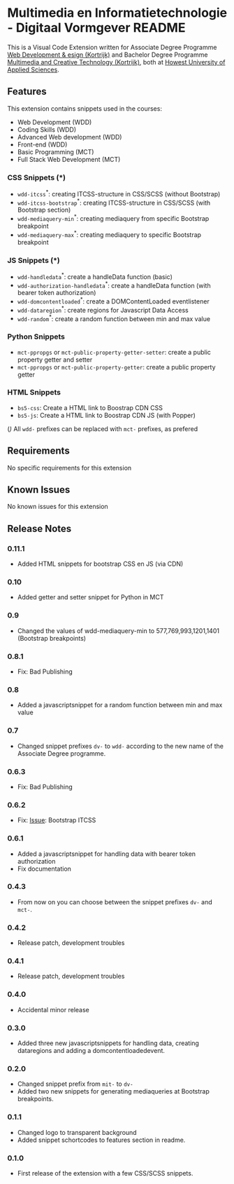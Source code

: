 # Multimedia en Informatietechnologie - Digitaal Vormgever README

This is a Visual Code Extension written for Associate Degree Programme [Web Development & esign (Kortrijk)](https://https://www.howest.be/WDD) and Bachelor Degree Programme [Multimedia and Creative Technology (Kortrijk)](https://https://www.howest.be/mct), both at [Howest University of Applied Sciences](https://howest.be/en).

## Features

This extension contains snippets used in the courses:
- Web Development (WDD)
- Coding Skills (WDD)
- Advanced Web development (WDD)
- Front-end (WDD)
- Basic Programming (MCT)
- Full Stack Web Development (MCT)


### CSS Snippets (*)
- `wdd-itcss`<sup>*</sup>: creating ITCSS-structure in CSS/SCSS (without Bootstrap)
- `wdd-itcss-bootstrap`<sup>*</sup>: creating ITCSS-structure in CSS/SCSS (with Bootstrap section)
- `wdd-mediaquery-min`<sup>*</sup>: creating mediaquery from specific Bootstrap breakpoint
- `wdd-mediaquery-max`<sup>*</sup>: creating mediaquery to specific Bootstrap breakpoint

### JS Snippets (*)
- `wdd-handledata`<sup>*</sup>: create a handleData function (basic)
- `wdd-authorization-handledata`<sup>*</sup>: create a handleData function (with bearer token authorization)
- `wdd-domcontentloaded`<sup>*</sup>: create a DOMContentLoaded eventlistener
- `wdd-dataregion`<sup>*</sup>: create regions for Javascript Data Access
- `wdd-random`<sup>*</sup>: create a random function between min and max value

### Python Snippets
- `mct-ppropgs` or `mct-public-property-getter-setter`: create a public property getter and setter
- `mct-ppropgs` or `mct-public-property-getter`: create a public property getter

### HTML Snippets
- `bs5-css`: Create a HTML link to Boostrap CDN CSS
- `bs5-js`: Create a HTML link to Boostrap CDN JS (with Popper)

(*) <sup>*</sup> All `wdd-` prefixes can be replaced with `mct-` prefixes, as prefered

## Requirements

No specific requirements for this extension

## Known Issues
No known issues for this extension


## Release Notes
### 0.11.1
- Added HTML snippets for bootstrap CSS en JS (via CDN)

### 0.10
- Added getter and setter snippet for Python in MCT

### 0.9
- Changed the values of wdd-mediaquery-min to 577,769,993,1201,1401 (Bootstrap breakpoints)

### 0.8.1
- Fix: Bad Publishing

### 0.8
- Added a javascriptsnippet for a random function between min and max value

### 0.7
- Changed snippet prefixes `dv-` to `wdd-` according to the new name of the Associate Degree programme.

### 0.6.3
- Fix: Bad Publishing

### 0.6.2
- Fix: [Issue](https://github.com/Diero/howest-digitaalvormgever/issues/1#issue-1271884562): Bootstrap ITCSS

### 0.6.1
- Added a javascriptsnippet for handling data with bearer token authorization
- Fix documentation

### 0.4.3
- From now on you can choose between the snippet prefixes `dv-` and `mct-`.

### 0.4.2
- Release patch, development troubles

### 0.4.1
- Release patch, development troubles

### 0.4.0
- Accidental minor release

### 0.3.0
- Added three new javascriptsnippets for handling data, creating dataregions and adding a domcontentloadedevent.

### 0.2.0
- Changed snippet prefix from `mit-` to `dv-`
- Added two new snippets for generating mediaqueries at Bootstrap breakpoints.

### 0.1.1
- Changed logo to transparent background
- Added snippet schortcodes to features section in readme.

### 0.1.0
- First release of the extension with a few CSS/SCSS snippets.
